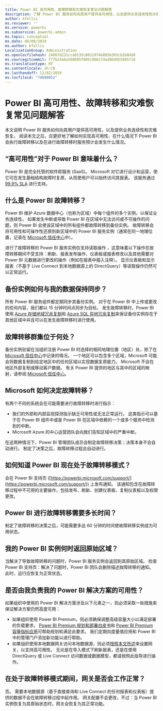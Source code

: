 ```yaml
---
title: Power BI 高可用性、故障转移和灾难恢复常见问题解答
description: 了解 Power BI 服务如何向其用户提供高可用性，以及提供业务连续性和灾难恢复。
author: kfollis
ms.reviewer: ''
ms.service: powerbi
ms.subservice: powerbi-admin
ms.topic: conceptual
ms.date: 09/09/2019
ms.author: kfollis
LocalizationGroup: Administration
ms.openlocfilehash: 24867d231cca0135c09119f4b885b393cb2b8dd8
ms.sourcegitcommit: f77b24a8a588605f005c9bb1fdad864955885718
ms.translationtype: HT
ms.contentlocale: zh-CN
ms.lasthandoff: 12/02/2019
ms.locfileid: "74699052"
---
```

# <a name="power-bi-high-availability-failover-and-disaster-recovery-faq"></a>Power BI 高可用性、故障转移和灾难恢复常见问题解答

本文说明 Power BI 服务如何向其用户提供高可用性，以及提供业务连续性和灾难恢复。 阅读本文之后，应更好地了解如何实现高可用性、在什么情况下 Power BI 会执行故障转移以及在进行故障转移时服务预计会发生什么情况。

## <a name="what-does-high-availability-mean-for-power-bi"></a>“高可用性”对于 Power BI 意味着什么？

Power BI 是完全托管的软件即服务 (SaaS)。  Microsoft 对它进行设计和运营，使它可在发生基础结构故障时复原，从而使用户可以始终访问其报表。  该服务通过 [99.9% SLA](https://www.microsoftvolumelicensing.com/DocumentSearch.aspx?Mode=3&DocumentTypeId=37) 进行支持。

## <a name="what-is-a-power-bi-failover"></a>什么是 Power BI 故障转移？

Power BI 维护 Azure 数据中心（也称为区域）中每个组件的多个实例，以保证业务连续性。 如果发生中断或导致 Power BI 在区域中无法访问或不可操作的问题，则 Power BI 会使该区域中的所有组件都故障转移到备份实例。 故障转移会将可用性和可操作性还原到新区域中的 Power BI 服务实例（通常在同一地理位置，记录在 [Microsoft 信任中心](https://www.microsoft.com/TrustCenter/CloudServices/business-application-platform/data-location)中）。

进行了故障转移的 Power BI 服务实例仅支持读取操作  ，这意味着以下操作在故障转移期间不受支持：刷新、报表发布操作、仪表板或报表修改以及其他需要对 Power BI 元数据进行更改的操作（例如在报表中插入注释）。  显示仪表板和显示报表（不基于 Live Connect 到本地数据源上的 DirectQuery）等读取操作仍然可以正常运行。

## <a name="how-are-backup-instances-kept-in-sync-with-my-data"></a>备份实例如何与我的数据保持同步？

所有 Power BI 服务组件都定期同步其备份实例。 对于在 Power BI 中上传或更改的任何内容，我们都以 15 分钟时间点同步为目标。 发生故障转移时，Power BI 使用 [Azure 存储地域冗余复制](/azure/storage/common/storage-redundancy-grs)和 [Azure SQL 异地冗余复制](/azure/sql-database/sql-database-active-geo-replication)来保证备份实例存在于其他区域中并且可以在发生故障转移时进行使用。

## <a name="where-are-the-failover-clusters-located"></a>故障转移群集位于何处？

备份实例驻留在当组织注册 Power BI 时选择的相同地理位置（地区）处，除了在 [Microsoft 信任中心](https://www.microsoft.com/TrustCenter/CloudServices/business-application-platform/data-location)中记录的情况。 一个地区可以包含多个区域，Microsoft 可能会将数据复制到给定地区中的任何区域以实现数据复原能力。 Microsoft 不会在地区外部复制或移动客户数据。 有关 Power BI 提供的地区与其中的区域的映射，请参阅 [Microsoft 信任中心](https://www.microsoft.com/TrustCenter/CloudServices/business-application-platform/data-location)。

## <a name="how-does-microsoft-decide-to-failover"></a>Microsoft 如何决定故障转移？

有两个不同的系统会在可能需要进行故障转移时进行指示：

- 我们的外部和内部监视探测指示缺乏可用性或无法正常运行。 这类指示可以基于在 Power BI 组件中或是 Power BI 在区域中依赖的一个或多个服务中检测到的中断。
- Microsoft Azure 的中心运营团队会向我们告知区域中的严重中断。

在这两种情况下，Power BI 管理团队成员会制定故障转移决策；决策本身不会自动进行。 制定了决策之后，故障转移过程会自动进行。

## <a name="how-do-i-know-power-bi-is-now-in-failover-mode"></a>如何知道 Power BI 现在处于故障转移模式？

会在 Power BI 支持页 ([https://powerbi.microsoft.com/support/](https://powerbi.microsoft.com/support/)) 上发布通知。 该通知包含在故障转移过程中不可用的主要操作，包括发布、刷新、创建仪表板、复制仪表板以及权限更改。

## <a name="how-long-does-it-take-power-bi-to-fail-over"></a>Power BI 进行故障转移需要多长时间？

制定了故障转移的决策之后，可能需要多达 60 分钟的时间使故障转移实例成为可用状态。

## <a name="when-does-my-power-bi-instance-return-to-the-original-region"></a>我的 Power BI 实例何时返回原始区域？

当解决了导致故障转移的问题时，Power BI 服务实例会返回到其原始区域。 检查 Power BI 支持页：解决了问题时，Power BI 团队会删除描述故障转移的通知。 此时，运行应恢复为正常状态。

## <a name="am-i-responsible-for-the-availability-of-my-power-bi-solution"></a>是否由我负责我的 Power BI 解决方案的可用性？

如果组织中使用的 Power BI 解决方案涉及以下元素之一，则必须采取一些措施来保证解决方案仍然高度可用：

- 如果组织使用 Power BI Premium，则必须确保调整高级容量大小以满足部署的负载要求。  [Power BI Premium 规划和部署白皮书](https://aka.ms/Premium-Capacity-Planning-Deployment)和 [Power BI Premium 容量指标应用](service-admin-premium-monitor-capacity.md)可帮助规划和满足此要求。 我们定期向度量值应用和 Power BI 中的管理门户添加新功能以进行帮助。
- 如果组织使用本地数据网关访问本地数据源，则必须[按照本文所述](/data-integration/gateway/service-gateway-high-availability-clusters)来设置网关，以支持高可用性。 无论是在导入模式下刷新报表，还是在使用 DirectQuery 或 Live Connect 访问数据或数据模型，都请按照此指导进行操作。

## <a name="will-gateways-function-when-in-failover-mode"></a>在处于故障转移模式期间，网关是否会工作正常？

否。 需要本地数据源（基于直接查询和 Live Connect 的任何报表和仪表板）提供的数据不会在故障转移过程中起作用。 网关配置不会更改，不过：当 Power BI 实例恢复为其原始状态时，网关会恢复为其正常功能。
